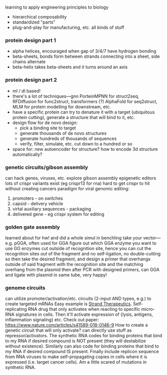 learning to apply engineering principles to biology
- hierarchical composability
- standardized "parts"
- plug-and-play for manufacturing, etc. all kinds of stuff
### protein design part 1
- alpha helices, encouraged when gap of 3/4/7 have hydrogen bonding
- beta-sheets, bonds form between strands connecting into a sheet, side chains alternate
- beta-helix takes beta-sheets and it turns around an axis
### protein design part 2
- ml / dl based!
- there's a lot of techniques—gnn PorteinMPNN for struct2seq, RFDiffusion for func2struct, transformers (?) AlphaFold for seq2struct, MLM for protein modelling for downstream, etc.
- have a specific protein can try to denature it with a target (ubiquitous protein cutting), generate a structure that will bind to it, etc.
- design flow for de novo design:
	- pick a binding site to target
	- generate thousands of de novo structures
	- generate hundreds of thousands of sequences
	- verify, filter, simulate, etc. cut down to a hundred or so
- space for: new autoencoder for structure? how to encode 3d structure automatically?
### genetic circuits/gibson assembly
can hack genes, viruses, etc. explore 
gibson assembly
epigenetic editors
lots of crispr variants exist (eg crispr13 for rna)
hard to get crispr to hit without creating cancers
paradigm for viral genomic editing:
1. promoters - on switches
2. capsid - delivery vehicle
3. virtal auxiliary sequences - packaging
4. delivered gene - eg crispr system for editing
### golden gate assembly
learned about for hw! and did a whole simul in benchling
take your vector—e.g. pGGA, often used for GGA
figure out which GGA enzyme you want to use
GG enzymes cut outside of recognition site, hence you can cut the recognition sites *out* of the fragment and no self-ligation, no double-cutting
so then take the desired fragment, and design a primer that overhangs outside of said fragment with the recognition site and the matching overhang from the plasmid
then after PCR with designed primers, can GGA and ligate with plasmid in same tube, very happy!
### genome circuits
can utilize promoter/activation/etc. circuits (2-input AND types, e.g.) to create targeted mRNAs
Easy example is [Strand Therapeutics](https://www.strandtx.com/strandtx-solutions/). Self-replicating RNA drug that only activates when reacting to specific micro-RNA signatures in cells. Then it'll activate expression of {lysis, antigens, inflammation signaling} etc.
Check out paper: https://www.nature.com/articles/s41589-018-0146-9
How to create a genetic circuit that will only activate? can directly use stuff as repressor/activators. The synthetic RNA codes for binding proteins that bind to my RNA if desired compound is NOT present (they will destabilize without existence). Similarly can also code for binding proteins that bind to my RNA if desired compound IS present. Finally include replicon sequence from RNA viruses to make self-propagating copies in cells where it is expressed (i.e. target cancer cells). Am a little scared of mutations in synthetic RNA.